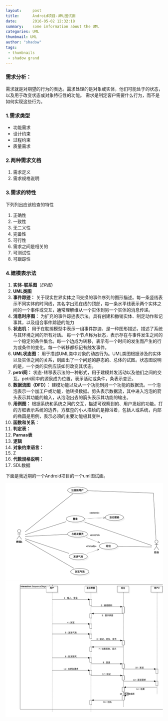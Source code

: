 ```yaml
---
layout:     post
title:      Android项目-UML图试画		
date:       2016-05-02 12:32:18
summary:    some imformation about the UML
categories: UML
thumbnail: UML
author: "shadow"
tags:
 - thumbnails
 - shadow grand
---
```

### 需求分析： #  
需求就是对期望的行为的表达。需求处理的是对象或实体，他们可能处于的状态，以及用于改变状态或对象特征性的功能。 需求是制定客户需要什么行为，而不是如何实现这些行为。  

### 1.需求类型  

- 功能需求
- 设计约束
- 过程约束
- 质量需求   

### 2.两种需求文档
1. 需求定义
2. 需求规格说明

### 3.需求的特性

下列列出应该检查的特性  
1. 正确性
2. 一致性
3. 无二义性
4. 完备性
5. 可行性
6. 需求之间是相关的
7. 可测试性
8. 可跟踪性  
  
### 4.建模表示法

1. **实体-联系图**（*ER图*）
2. **UML类图** 
3. **事件踪迹：**  关于现实世界实体之间交换的事件序列的图形描述。每一条竖线表示不同实体的时间线，其名字出现在线的顶部，每一条水平线表示两个实体之间的一个事件或交互，通常理解维从一个实体到另一个实体的消息传递。
4. **消息时序图：** 为扩充的事件踪迹表示法。具有创建和撤销实体、制定动作和记事其，以及组合事件踪迹的能力
5. **状态机：** 用于在耽搁模型中表示一组事件踪迹、是一种图形描述，描述了系统与其环境之间的所有对话。 每一个节点称为状态，表示存在与事件发生之间的一个稳定的条件集合。每一个边成为转移，表示有一个时间的发生而产生的行为或条件的变化。每一个转移都标记有触发事件。
6. **UML状态图：** 用于描述UML类中对象的动态行为。UML类图根据涉及的实体以及实体之间的关系，刻画出了一个问题的静态的、总体的试图。状态图说明的是，一个类的实例应该如何改变其状态。
7. **petri网：** 状态-转移表示法的一种形式，用于建模并发活动以及他们之间的交互。petri网中的源泉成为位置，表示活动或条件，条表示变迁。
8. **数据流图（DFD）：** 建模功能以及从一个功能到另一个功能的数据流。一个泡泡表示一个加工户或功能，他转换数据。剪头表示数据流，其中进入泡泡的箭头表示其功能的输入，从泡泡出去的箭头表示其功能的输出。
9. **用例图：** 根据系统和系统之间的交互，描述可观察到的、用户发起的功能。打的方框表示系统的边界，方框歪的小人描绘的是擦浴着，包括人或系统，内部的椭圆是用例，表示必须的主要功能极其变种，  
10. **函数和关系：** 
11. **判定表：** 
12. **Parnas表**
13. **逻辑**
14. **对象约束语言：**
15. Z
16. **代数规格说明：**
17. SDL数据

下面是我近期的一个Android项目的一个uml图试画。

![用例图](/image/UML/use_case_uml.png)  
![时序图](/image/UML/seq_uml.png)  